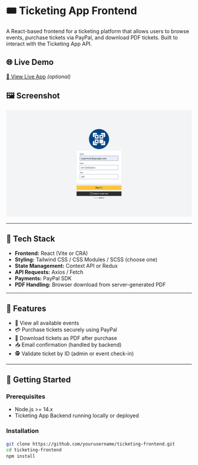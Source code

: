 # 🎟️ Ticketing App Frontend

A React-based frontend for a ticketing platform that allows users to browse events, purchase tickets via PayPal, and download PDF tickets. Built to interact with the Ticketing App API.

## 🌐 Live Demo

[🔗 View Live App](https://facal.me) *(optional)*

## 🖼️ Screenshot

![Ticketing App Screenshot](./public/ss-qr-client.png)

---

## 🧰 Tech Stack

- **Frontend:** React (Vite or CRA)
- **Styling:** Tailwind CSS / CSS Modules / SCSS (choose one)
- **State Management:** Context API or Redux
- **API Requests:** Axios / Fetch
- **Payments:** PayPal SDK
- **PDF Handling:** Browser download from server-generated PDF

---

## 📌 Features

- 🎫 View all available events
- 💳 Purchase tickets securely using PayPal
- 📄 Download tickets as PDF after purchase
- 📥 Email confirmation (handled by backend)
- 🕵️ Validate ticket by ID (admin or event check-in)

---

## 🚀 Getting Started

### Prerequisites

- Node.js >= 14.x
- Ticketing App Backend running locally or deployed

### Installation

```bash
git clone https://github.com/yourusername/ticketing-frontend.git
cd ticketing-frontend
npm install
